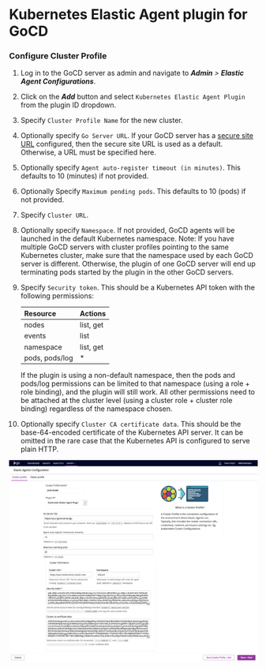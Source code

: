 # Kubernetes Elastic Agent plugin for GoCD

### Configure Cluster Profile

1. Log in to the GoCD server as admin and navigate to **_Admin_** _>_ **_Elastic Agent Configurations_**.

1. Click on the **_Add_** button and select `Kubernetes Elastic Agent Plugin` from the plugin ID dropdown.

1. Specify `Cluster Profile Name` for the new cluster.

1. Optionally specify `Go Server URL`. If your GoCD server has a [secure site URL][secure site URL]
   configured, then the secure site URL is used as a default. Otherwise, a URL must be specified here.

1. Optionally specify `Agent auto-register timeout (in minutes)`. This defaults to 10 (minutes) if not provided.

1. Optionally Specify `Maximum pending pods`. This defaults to 10 (pods) if not provided.

1. Specify `Cluster URL`.

1. Optionally specify `Namespace`. If not provided, GoCD agents will be
   launched in the default Kubernetes namespace. Note: If you have multiple
   GoCD servers with cluster profiles pointing to the same Kubernetes cluster,
   make sure that the namespace used by each GoCD server is different.
   Otherwise, the plugin of one GoCD server will end up terminating pods
   started by the plugin in the other GoCD servers.

1. Specify `Security token`. This should be a Kubernetes API token with the
   following permissions:

   | Resource       | Actions     |
   | -------------- | ----------- |
   | nodes          | list, get   |
   | events         | list        |
   | namespace      | list, get   |
   | pods, pods/log | *           |

   If the plugin is using a non-default namespace, then the pods and pods/log permissions
   can be limited to that namespace (using a role + role binding), and the plugin
   will still work. All other permissions need to be attached at the cluster
   level (using a cluster role + cluster role binding) regardless of the
   namespace chosen.

1. Optionally specify `Cluster CA certificate data`. This should be the base-64-encoded certificate
   of the Kubernetes API server. It can be omitted in the rare case that the Kubernetes API
   is configured to serve plain HTTP.

!["Kubernetes Cluster Profile"][1]


[1]: images/cluster-profile.png     "Kubernetes Cluster Profile"
[secure site URL]: https://docs.gocd.org/current/installation/configuring_server_details.html
